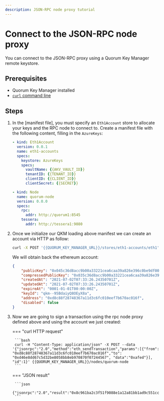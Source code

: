 ```yaml
---
description: JSON-RPC node proxy tutorial
---
```


# Connect to the JSON-RPC node proxy

You can connect to the JSON-RPC proxy using a Quorum Key Manager remote keystore.

## Prerequisites

- Quorum Key Manager installed
- [`curl` command line](https://curl.se/download.html)

## Steps

1. In the [manifest file], you must specify an `Eth1Account` store to allocate your keys and the RPC node to connect to.
   Create a manifest file with the following content, filling in the `AzureKeys`:

    ```yaml
    - kind: Eth1Account
      version: 0.0.1
      name: eth1-accounts
      specs:
        keystore: AzureKeys
        specs:
          vaultName: {{AKV_VAULT_ID}}
          tenantID: {{TENANT_ID}}
          clientID: {{CLIENT_ID}}
          clientSecret: {{SECRET}}

    - kind: Node
      name: quorum-node
      version: 0.0.0
      specs:
        rpc:
          addr: http://quorum1:8545
        tessera:
          addr: http://tessera1:9080
    ```

2. Once we initialize our QKM loading above manifest we can create an account via HTTP as follow:

    ```bash
    curl -X POST '{{QUORUM_KEY_MANAGER_URL}}/stores/eth1-accounts/eth1'
    ```

    We will obtain back the ethereum account:

    ```json
    {
        "publicKey": "0x045c36d8acc9b00a33221cea6caa39a826e396c0be9df00d224c7aa077b4b58a18e6fdf79a4e9724f9f61a8cdac691c3fea30309be0f46035e299051e4c95a62b3",
        "compressedPublicKey": "0x035c36d8acc9b00a33221cea6caa39a826e396c0be9df00d224c7aa077b4b58a18",
        "createdAt": "2021-07-02T07:33:26.24350701Z",
        "updatedAt": "2021-07-02T07:33:26.24350701Z",
        "expireAt": "0001-01-01T00:00:00Z",
        "keyId": "qkm--95BdaiyQ8OEyX8a",
        "address": "0xd8c88f28748367a11d3c6fc010eef7b670ac016f",
        "disabled": false
    }
    ```

3. Now we are going to sign a transaction using the rpc node proxy defined above and using the account we just created:

    === "curl HTTP request"

        ```bash
        curl -H "Content-Type: application/json" -X POST --data '{"jsonrpc":"2.0","method":"eth_sendTransaction","params":[{"from": "0xd8c88f28748367a11d3c6fc010eef7b670ac016f","to": "0xd46e8dd67c5d32be8058bb8eb970870f07244567", "data":"0xafed"}], "id":1}' {{QUORUM_KEY_MANAGER_URL}}/nodes/quorum-node
        ```

    === "JSON result"

        ```json
        {"jsonrpc":"2.0","result":"0x8c961ba2c3f51f9088e1a12a81bb1ad9c551ccfad75615f39e4fc95c3bb7086b","error":null,"id":1}
        ```
